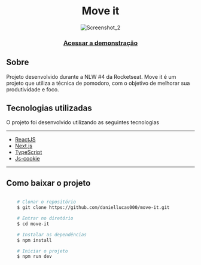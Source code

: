 <h1 align="center">Move it</h1>

<div align="center">

  ![Screenshot_2](https://user-images.githubusercontent.com/89029213/232313959-c321e9c7-f1f6-4b95-936d-6dd801b807eb.png)
  
</div>

<h3 align="center">
    <a href="https://moveit-rho-two-90.vercel.app/">Acessar a demonstração</a>
<h3 >

<h2>Sobre</h2>
<p align="left">Projeto desenvolvido durante a NLW #4 da Rocketseat. Move it é um projeto que utiliza a técnica de pomodoro, com o objetivo de melhorar sua produtividade e foco.</p>

<h2>Tecnologias utilizadas</h2>

<p>O projeto foi desenvolvido utilizando as seguintes tecnologias<p/>

---

- [ReactJS](https://reactjs.org)
- [Next.js](https://nextjs.org/)
- [TypeScript](https://www.typescriptlang.org/)
- [Js-cookie](https://www.npmjs.com/package/js-cookie)

---


<h2>Como baixar o projeto</h2>

```bash

    # Clonar o repositório
    $ git clone https://github.com/daniellucas000/move-it.git

    # Entrar no diretório
    $ cd move-it

    # Instalar as dependências
    $ npm install

    # Iniciar o projeto
    $ npm run dev
```
